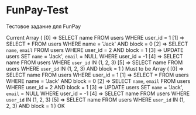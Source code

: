 # FunPay-Test
Тестовое задание для FunPay

Current
Array
(
    [0] => SELECT name FROM users WHERE user_id = 1
    [1] => SELECT * FROM users WHERE name = 'Jack' AND block = 0
    [2] => SELECT `name`, `email` FROM users WHERE user_id = 2 AND block = 1
    [3] => UPDATE users SET `name` = 'Jack', `email` = NULL WHERE user_id = -1
    [4] => SELECT name FROM users WHERE `user_id` IN (1, 2, 3)
    [5] => SELECT name FROM users WHERE `user_id` IN (1, 2, 3) AND block = 1
)
Must to be
Array
(
    [0] => SELECT name FROM users WHERE user_id = 1
    [1] => SELECT * FROM users WHERE name = 'Jack' AND block = 0
    [2] => SELECT `name`, `email` FROM users WHERE user_id = 2 AND block = 1
    [3] => UPDATE users SET `name` = 'Jack', `email` = NULL WHERE user_id = -1
    [4] => SELECT name FROM users WHERE `user_id` IN (1, 2, 3)
    [5] => SELECT name FROM users WHERE `user_id` IN (1, 2, 3) AND block = 1
)
OK
